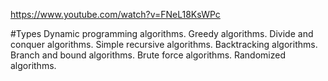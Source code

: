 https://www.youtube.com/watch?v=FNeL18KsWPc

#Types
Dynamic programming algorithms.
Greedy algorithms.
Divide and conquer algorithms.
Simple recursive algorithms.
Backtracking algorithms.
Branch and bound algorithms.
Brute force algorithms.
Randomized algorithms.

